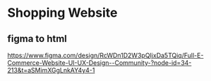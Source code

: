 # Shopping Website

## figma to html

https://www.figma.com/design/RcWDn1D2W3pQIjxDa5TQiq/Full-E-Commerce-Website-UI-UX-Design--Community-?node-id=34-213&t=aSMimXGgLnkAY4y4-1
